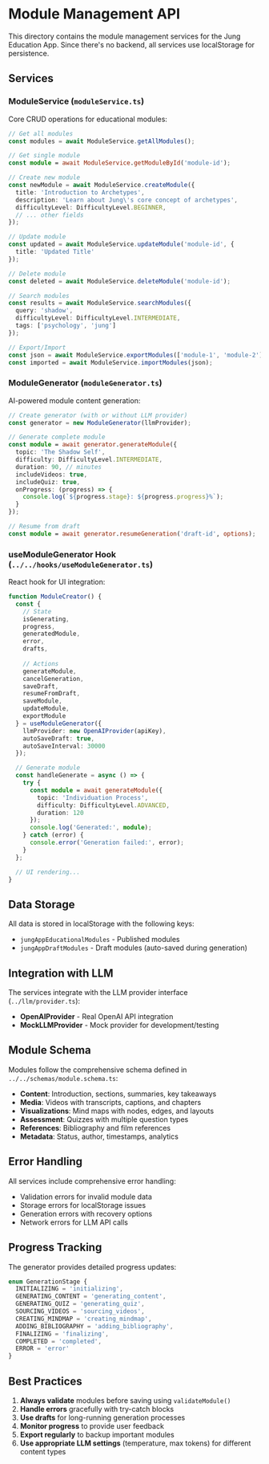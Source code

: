 # Module Management API

This directory contains the module management services for the Jung Education App. Since there's no backend, all services use localStorage for persistence.

## Services

### ModuleService (`moduleService.ts`)

Core CRUD operations for educational modules:

```typescript
// Get all modules
const modules = await ModuleService.getAllModules();

// Get single module
const module = await ModuleService.getModuleById('module-id');

// Create new module
const newModule = await ModuleService.createModule({
  title: 'Introduction to Archetypes',
  description: 'Learn about Jung\'s core concept of archetypes',
  difficultyLevel: DifficultyLevel.BEGINNER,
  // ... other fields
});

// Update module
const updated = await ModuleService.updateModule('module-id', {
  title: 'Updated Title'
});

// Delete module
const deleted = await ModuleService.deleteModule('module-id');

// Search modules
const results = await ModuleService.searchModules({
  query: 'shadow',
  difficultyLevel: DifficultyLevel.INTERMEDIATE,
  tags: ['psychology', 'jung']
});

// Export/Import
const json = await ModuleService.exportModules(['module-1', 'module-2']);
const imported = await ModuleService.importModules(json);
```

### ModuleGenerator (`moduleGenerator.ts`)

AI-powered module content generation:

```typescript
// Create generator (with or without LLM provider)
const generator = new ModuleGenerator(llmProvider);

// Generate complete module
const module = await generator.generateModule({
  topic: 'The Shadow Self',
  difficulty: DifficultyLevel.INTERMEDIATE,
  duration: 90, // minutes
  includeVideos: true,
  includeQuiz: true,
  onProgress: (progress) => {
    console.log(`${progress.stage}: ${progress.progress}%`);
  }
});

// Resume from draft
const module = await generator.resumeGeneration('draft-id', options);
```

### useModuleGenerator Hook (`../../hooks/useModuleGenerator.ts`)

React hook for UI integration:

```typescript
function ModuleCreator() {
  const {
    // State
    isGenerating,
    progress,
    generatedModule,
    error,
    drafts,
    
    // Actions
    generateModule,
    cancelGeneration,
    saveDraft,
    resumeFromDraft,
    saveModule,
    updateModule,
    exportModule
  } = useModuleGenerator({
    llmProvider: new OpenAIProvider(apiKey),
    autoSaveDraft: true,
    autoSaveInterval: 30000
  });

  // Generate module
  const handleGenerate = async () => {
    try {
      const module = await generateModule({
        topic: 'Individuation Process',
        difficulty: DifficultyLevel.ADVANCED,
        duration: 120
      });
      console.log('Generated:', module);
    } catch (error) {
      console.error('Generation failed:', error);
    }
  };

  // UI rendering...
}
```

## Data Storage

All data is stored in localStorage with the following keys:

- `jungAppEducationalModules` - Published modules
- `jungAppDraftModules` - Draft modules (auto-saved during generation)

## Integration with LLM

The services integrate with the LLM provider interface (`../llm/provider.ts`):

- **OpenAIProvider** - Real OpenAI API integration
- **MockLLMProvider** - Mock provider for development/testing

## Module Schema

Modules follow the comprehensive schema defined in `../../schemas/module.schema.ts`:

- **Content**: Introduction, sections, summaries, key takeaways
- **Media**: Videos with transcripts, captions, and chapters
- **Visualizations**: Mind maps with nodes, edges, and layouts
- **Assessment**: Quizzes with multiple question types
- **References**: Bibliography and film references
- **Metadata**: Status, author, timestamps, analytics

## Error Handling

All services include comprehensive error handling:

- Validation errors for invalid module data
- Storage errors for localStorage issues
- Generation errors with recovery options
- Network errors for LLM API calls

## Progress Tracking

The generator provides detailed progress updates:

```typescript
enum GenerationStage {
  INITIALIZING = 'initializing',
  GENERATING_CONTENT = 'generating_content',
  GENERATING_QUIZ = 'generating_quiz',
  SOURCING_VIDEOS = 'sourcing_videos',
  CREATING_MINDMAP = 'creating_mindmap',
  ADDING_BIBLIOGRAPHY = 'adding_bibliography',
  FINALIZING = 'finalizing',
  COMPLETED = 'completed',
  ERROR = 'error'
}
```

## Best Practices

1. **Always validate** modules before saving using `validateModule()`
2. **Handle errors** gracefully with try-catch blocks
3. **Use drafts** for long-running generation processes
4. **Monitor progress** to provide user feedback
5. **Export regularly** to backup important modules
6. **Use appropriate LLM settings** (temperature, max tokens) for different content types